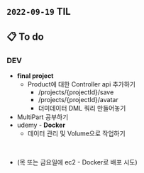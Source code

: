 ## `2022-09-19` TIL

## 📋 To do

### DEV

+ **final project**
  + Product에 대한 Controller api 추가하기
    + /projects/{projectId}/save
    + /projects/{projectId}/avatar
    + 더미데이터 DML 쿼리 만들어놓기
+ MultiPart 공부하기
+ udemy - **Docker**
  + 데이터 관리 및 Volume으로 작업하기

<br>

+ (목 또는 금요일에 ec2 - Docker로 배포 시도)

